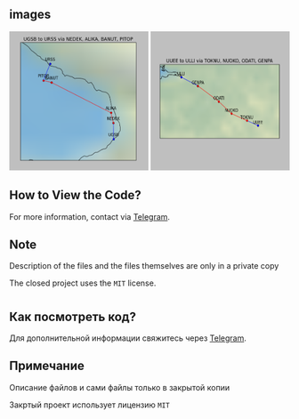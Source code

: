 ## images

<img src="images/example_4.png" alt="" width="250" height="250"> <img src="images/example_5.png" alt="" width="250" height="250">

## How to View the Code?

For more information, contact via [Telegram](https://t.me/xAvakov).

## Note

Description of the files and the files themselves are only in a private copy

The closed project uses the `MIT` license.

#

## Как посмотреть код?

Для дополнительной информации свяжитесь через [Telegram](https://t.me/xAvakov).

## Примечание

Описание файлов и сами файлы только в закрытой копии

Закртый проект использует лицензию `MIT` 
